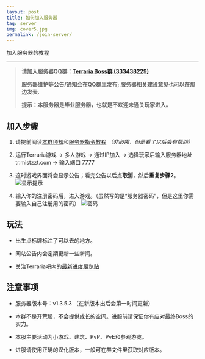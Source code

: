```yaml
---
layout: post
title: 如何加入服务器
tag: server
img: cover5.jpg
permalink: /join-server/
---
```


加入服务器的教程

***

> **请加入服务器QQ群：[Terraria Boss群 (333438229)][boss]**
>
> **服务器维护等公告/通知会在QQ群里发布; 服务器相关建设意见也可以在那边发表.**
>
> **提示：本服务器是毕业服务器，也就是不欢迎未通关玩家进入。**

## 加入步骤

1. 请提前阅读[本群须知][qun]和[服务器指令教程][cmdhelp] *（非必需，但是看了以后会有帮助）*

2. 运行Terraria游戏 -> 多人游戏 -> 通过IP加入 -> 选择玩家后输入服务器地址 tr.mistzzt.com -> 输入端口 7777

3. 这时游戏界面将会显示公告；看完公告以后点**取消**，然后**重复步骤2**。 ![显示提示]({{site.baseurl}}/images/join-server-1.png)

4. 输入你的注册密码后，进入游戏。（虽然写的是“服务器密码”，但是这里你需要输入自己注册用的密码） ![密码]({{site.baseurl}}/images/join-server-2.png)

## 玩法

* 出生点标牌标注了可以去的地方。

* 网站公告内会定期更新一些新闻。

* 关注Terraria吧内的[最新进度展览贴][tieba]

## 注意事项

* 服务器版本号：v1.3.5.3 （在新版本出后会第一时间更新）

* 本群不是开荒服，不会提供成长的空间。进服前请保证你有应对最终Boss的实力。

* 本服主要活动为小游戏、建筑、PvP、PvE和参观游览。

* 进服请使用正确的汉化版本，一般可在群文件里获取对应版本。

[qun]: {{site.baseurl}}/notice/
[cmdhelp]: {{site.baseurl}}/command-help/
[boss]: https://jq.qq.com/?_wv=1027&k=43raylY
[tieba]: https://tieba.baidu.com/p/5114017808